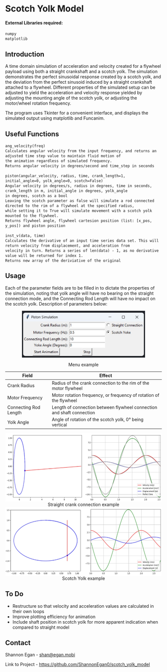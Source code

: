 # Scotch Yolk Model

#### External Libraries required:    
    numpy
    matplotlib
## Introduction
A time domain simulation of acceleration and velocity created for a flywheel payload using both a straight crankshaft and a 
scotch yolk. The simulation demonstrates the perfect sinusoidal response created by a scotch yolk, and the deviation from the 
perfect sinusoid induced by a straight crankshaft attached to a flywheel.
Different properties of the simulated setup can be adjusted to yield the acceleration and velocity response yielded by 
adjusting the mounting angle of the scotch yolk, or adjusting the motor/wheel rotation frequency.

The program uses Tkinter for a convenient interface, and displays the simulated output using matplotlib and Funcanim.

## Useful Functions
    ang_velocity(freq)
    Calculates angular velocity from the input frequency, and returns an adjusted time step value to maintain fluid motion of 
    the animation regardless of simulated frequency.
    Returns angular velocity in degrees/second and time_step in seconds

    piston(angular_velocity, radius, time, crank_length=1, initial_angle=0, yolk_angle=0, scotch=False)
    Angular velocity in degrees/s, radius in degrees, time in seconds, crank_length in m, initial_angle in degrees, yolk_angle
    in degrees, scotch as a bool
    Leaving the scotch parameter as false will simulate a rod connected directed to the rim of a flywheel at the specified radius,
    while setting it to True will simulate movement with a scotch yolk mounted to the flywheel.
    Returns flywheel angle, flywheel cartesion position (list: [x_pos, y_pos]) and piston position
    
    inst_v(data, time)
    Calculates the derivative of an input time series data set. This will return velocity from displacement, and acceleration from 
    velocity in turn. Returns a series of len(data) - 1, as no derivative value will be returned for index 1.
    Returns new array of the deriviative of the original
    
## Usage
Each of the parameter fields are to be filled in to dictate the properties of the simulation, noting that yolk angle will have no bearing 
on the straight connection mode, and the Connecting Rod Length will have no impact on the scotch yolk. Description of parameters below:

<p align="center">
    <img align="center" src="Readme Photos/Menu.jpg" height="150">
    <figcaption align="center">Menu example</figcaption>
</p>


| Field                 | Effect                                                                |
|-----------------------|-----------------------------------------------------------------------|
| Crank Radius          | Radius of the crank connection to the rim of the motor flywheel       |
| Motor Frequency       | Motor rotation frequency, or frequency of rotation of the flywheel    |
| Connecting Rod Length | Length of connection between flywheel connection and shaft connection |
| Yolk Angle            | Angle of rotation of the scotch yolk, 0° being vertical               |


<img align="center" src="Readme Photos/Straight Crank.jpg" height="220">
<figcaption align="center">Straight crank connection example</figcaption>   


<img align="center" src="Readme Photos/Scotch Yolk.jpg" height="220">
<figcaption align="center">Scotch Yolk example</figcaption>

## To Do
- Restructure so that velocity and acceleration values are calculated in their own loops
- Improve plotting efficiency for animation
- Include shaft position in scotch yolk for more apparent indication when compared to straight model

## Contact
Shannon Egan - shan@egan.mobi

Link to Project - https://github.com/ShannonEgan0/scotch_yolk_model
